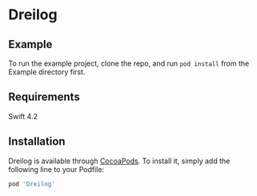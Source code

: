 # Dreilog

## Example

To run the example project, clone the repo, and run `pod install` from the Example directory first.

## Requirements

Swift 4.2

## Installation

Dreilog is available through [CocoaPods](https://cocoapods.org). To install
it, simply add the following line to your Podfile:

```ruby
pod 'Dreilog'
```
